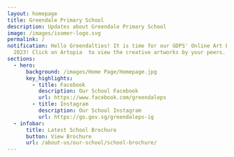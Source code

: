 ```yaml
---
layout: homepage
title: Greendale Primary School
description: Updates about Greendale Primary School
image: /images/isomer-logo.svg
permalink: /
notification: Hello Greendalties! It is time for our GDPS' Online Art Exhibition
  2023! Click on Artopia  to view the creative artworks by your peers.
sections:
  - hero:
      background: /images/Home Page/Homepage.jpg
      key_highlights:
        - title: Facebook
          description: Our School Facebook
          url: https://www.facebook.com/greendaleps
        - title: Instagram
          description: Our School Instagram
          url: https://go.gov.sg/greendaleps-ig
  - infobar:
      title: Latest School Brochure
      button: View Brochure
      url: /about-us/our-school/school-brochure/
---
```


